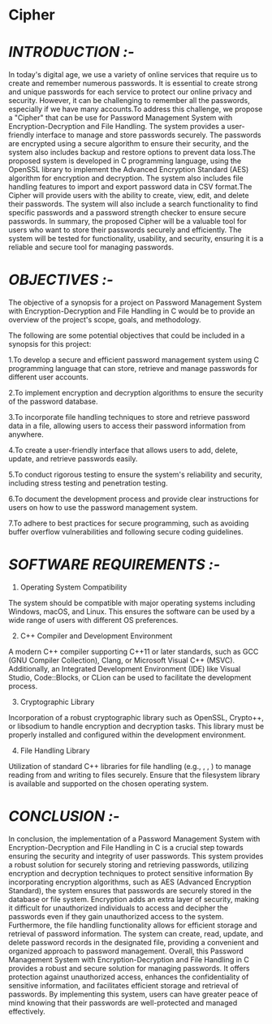 # Cipher

# *INTRODUCTION :-* 

In today's digital age, we use a variety of online services that require us to create and remember numerous passwords. It is essential to create strong and unique passwords for each service to protect our online privacy and security. However, it can be challenging to remember all the passwords, especially if we have many accounts.To address this challenge, we propose a "Cipher" that can be use for Password Management System with Encryption-Decryption and File Handling. The system provides a user-friendly interface to manage and store passwords securely. The passwords are encrypted using a secure algorithm to ensure their security, and the system also includes backup and restore options to prevent data loss.The proposed system is developed in C programming language, using the OpenSSL library to implement the Advanced Encryption Standard (AES) algorithm for encryption and decryption. The system also includes file handling features to import and export password data in CSV format.The Cipher will provide users with the ability to create, view, edit, and delete their passwords. The system will also include a search functionality to find specific passwords and a password strength checker to ensure secure passwords. 
In summary, the proposed Cipher will be a valuable tool for users who want to store their passwords securely and efficiently. The system will be tested for functionality, usability, and security, ensuring it is a reliable and secure tool for managing passwords. 

# *OBJECTIVES :-*

The objective of a synopsis for a project on Password Management System with Encryption-Decryption and File Handling in C would be to provide an overview of the project's scope, goals, and methodology. 

The following are some potential objectives that could be included in a synopsis for this project: 

1.To develop a secure and efficient password management system using C      programming language that can store, retrieve and manage passwords for different user accounts.

2.To implement encryption and decryption algorithms to ensure the security of the       password database. 

3.To incorporate file handling techniques to store and retrieve password data in a file, allowing users to access their password information from anywhere. 

4.To create a user-friendly interface that allows users to add, delete, update, and retrieve passwords easily. 

5.To conduct rigorous testing to ensure the system's reliability and security, including stress testing and penetration testing. 

6.To document the development process and provide clear instructions for users on how to use the password management system. 

7.To adhere to best practices for secure programming, such as avoiding buffer overflow vulnerabilities and following secure coding guidelines. 


# *SOFTWARE REQUIREMENTS :-*

1. Operating System Compatibility

The system should be compatible with major operating systems including Windows, macOS, and Linux. This ensures the software can be used by a wide range of users with different OS preferences.

2. C++ Compiler and Development Environment

A modern C++ compiler supporting C++11 or later standards, such as GCC (GNU Compiler Collection), Clang, or Microsoft Visual C++ (MSVC). Additionally, an Integrated Development Environment (IDE) like Visual Studio, Code::Blocks, or CLion can be used to facilitate the development process.

3. Cryptographic Library

Incorporation of a robust cryptographic library such as OpenSSL, Crypto++, or libsodium to handle encryption and decryption tasks. This library must be properly installed and configured within the development environment.

4. File Handling Library

Utilization of standard C++ libraries for file handling (e.g., <fstream>, <iostream>, <filesystem>) to manage reading from and writing to files securely. Ensure that the filesystem library is available and supported on the chosen operating system.


# *CONCLUSION :-*


In conclusion, the implementation of a Password Management System with Encryption-Decryption and File Handling in C is a crucial step towards ensuring the security and integrity of user passwords. This system provides a robust solution for securely storing and retrieving passwords, utilizing encryption and decryption techniques to protect sensitive information
By incorporating encryption algorithms, such as AES (Advanced Encryption Standard), the system ensures that passwords are securely stored in the database or file system. Encryption adds an extra layer of security, making it difficult for unauthorized individuals to access and decipher the passwords even if they gain unauthorized access to the system.
Furthermore, the file handling functionality allows for efficient storage and retrieval of password information. The system can create, read, update, and delete password records in the designated file, providing a convenient and organized approach to password management.
Overall, this Password Management System with Encryption-Decryption and File Handling in C provides a robust and secure solution for managing passwords. It offers protection against unauthorized access, enhances the confidentiality of sensitive information, and facilitates efficient storage and retrieval of passwords. By implementing this system, users can have greater peace of mind knowing that their passwords are well-protected and managed effectively.


